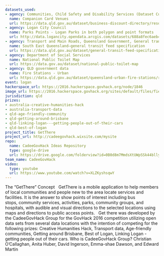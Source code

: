 ```yaml
---
datasets_used:
- agency: Communities, Child Safety and Disability Services (Dataset Custodian)
  name: Companion Card Venues
  url: https://data.qld.gov.au/dataset/business-discount-directory/resource/5da0fa14-33a2-4046-9f94-f96a90819b15
- agency: Logan City Council
  name: Parks Points - Logan Parks in both polygon and point formats
  url: http://data.logancity.opendata.arcgis.com/datasets/688a8fec6aeb49d8b331ce9a92c8fa88_0.csv
- agency: Transport and Main Roads, Queensland Government, General transit feed specification (GTFS)—South East Queensland, licensed under Creative Commons Attribution sourced on 30 July 2016(Dataset Custodian)
  name: South East Queensland—general transit feed specification
  url: https://data.qld.gov.au/dataset/general-transit-feed-specification-gtfs-seq/resource/be7f19e5-3ee8-4396-b9eb-46f6b4ce8039#
- agency: Department of Social Services
  name: National Public Toilet Map
  url: https://data.gov.au/dataset/national-public-toilet-map
- agency: QLD government data
  name: Fire Stations - Urban
  url: https://data.qld.gov.au/dataset/queensland-urban-fire-stations/resource/a4663955-168b-4b12-8990-4b3f40323ac0
event: logan
hackerspace_url: https://2016.hackerspace.govhack.org/node/1846
image_url: https://2016.hackerspace.govhack.org/sites/default/files/field/image/capture_2.png
jurisdiction: qld
prizes:
- australia-creative-humanities-hack
- australia-transport-data
- qld-age-friendly-community
- qld-getting-around-brisbane
- qld-linking-logan---getting-people-out-of-their-cars
- qld-best-of-logan
project_title: GetThere
project_url: http://cadeegovhack.wixsite.com/mysite
repo:
  name: CadeeGovHack Ideas Repository
  type: google-drive
  url: https://drive.google.com/folderview?id=0B0d8m7MmdsXtUWpSSk44bllySlk&usp=sharing
team_name: CadeeGovHack
video:
  type: youtube
  url: https://www.youtube.com/watch?v=XLZKyshsqwY
---
```


The “GetThere” Concept
 
GetThere is a mobile application to help members of local communities and people new to the area locate services and facilities. It is the answer to show points of interest including bus stops, community services, activities, parks, community groups, and hospitals, with audible and visual directions to the selected locations using maps and directions to public access points.
 
Get there was developed by the CadeeGovHack Group for the GovHack 2016 competition utilizing open data sets from several data locations with the intention of competing for the following prizes: Creative Humanities Hack, Transport data, Age-friendly communities, Getting around Brisbane, Best of Logan, Linking Logan - getting people out of their cars.
Who is CadeeGovHack Group?
Christian O’Callaghan, Anita Huber, David Ingerson, Emma-shae Dawson, and Edward Martin